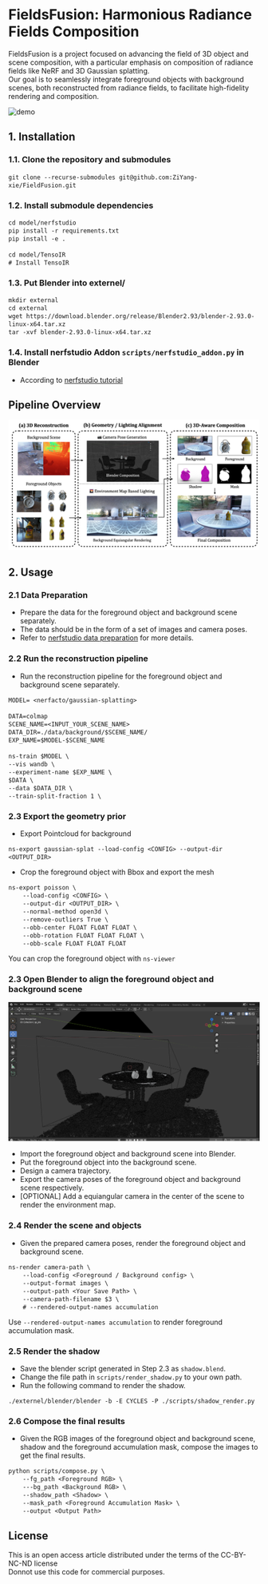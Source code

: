 # FieldsFusion: Harmonious Radiance Fields Composition

FieldsFusion is a project focused on advancing the field of 3D object and scene composition, with a particular emphasis on composition of radiance fields like NeRF and 3D Gaussian splatting.   
Our goal is to seamlessly integrate foreground objects with background scenes, both reconstructed from radiance fields, to facilitate high-fidelity rendering and composition. 
  

![demo](/assets/demo.gif)

## 1. Installation

### 1.1. Clone the repository and submodules
```shell
git clone --recurse-submodules git@github.com:ZiYang-xie/FieldFusion.git
```

### 1.2. Install submodule dependencies
```shell
cd model/nerfstudio
pip install -r requirements.txt
pip install -e .

cd model/TensoIR
# Install TensoIR
```

###  1.3. Put Blender into externel/
```shell
mkdir external
cd external
wget https://download.blender.org/release/Blender2.93/blender-2.93.0-linux-x64.tar.xz
tar -xvf blender-2.93.0-linux-x64.tar.xz
```

###  1.4. Install nerfstudio Addon `scripts/nerfstudio_addon.py` in Blender 
- According to [nerfstudio tutorial](https://docs.nerf.studio/extensions/blender_addon.html)

## Pipeline Overview
![pipeline](/assets/pipeline.png)

## 2. Usage

### 2.1 Data Preparation
- Prepare the data for the foreground object and background scene separately.
- The data should be in the form of a set of images and camera poses.
- Refer to [nerfstudio data preparation](https://docs.nerf.studio/quickstart/custom_dataset.html) for more details.

### 2.2 Run the reconstruction pipeline
- Run the reconstruction pipeline for the foreground object and background scene separately.
```shell
MODEL= <nerfacto/gaussian-splatting>

DATA=colmap
SCENE_NAME=<INPUT_YOUR_SCENE_NAME>
DATA_DIR=./data/background/$SCENE_NAME/
EXP_NAME=$MODEL-$SCENE_NAME

ns-train $MODEL \
--vis wandb \
--experiment-name $EXP_NAME \
$DATA \
--data $DATA_DIR \
--train-split-fraction 1 \
```

### 2.3 Export the geometry prior
- Export Pointcloud for background
```shell
ns-export gaussian-splat --load-config <CONFIG> --output-dir <OUTPUT_DIR>
```

- Crop the foreground object with Bbox and export the mesh
```shell
ns-export poisson \
    --load-config <CONFIG> \
    --output-dir <OUTPUT_DIR> \
    --normal-method open3d \
    --remove-outliers True \
    --obb-center FLOAT FLOAT FLOAT \
    --obb-rotation FLOAT FLOAT FLOAT \
    --obb-scale FLOAT FLOAT FLOAT
```

You can crop the foreground object with `ns-viewer`

### 2.3 Open Blender to align the foreground object and background scene
![blender](/assets/blender.png)
- Import the foreground object and background scene into Blender.
- Put the foreground object into the background scene.
- Design a camera trajectory.
- Export the camera poses of the foreground object and background scene respectively.
- [OPTIONAL] Add a equiangular camera in the center of the scene to render the environment map.

### 2.4 Render the scene and objects
- Given the prepared camera poses, render the foreground object and background scene.

```shell
ns-render camera-path \
    --load-config <Foreground / Background config> \
    --output-format images \
    --output-path <Your Save Path> \
    --camera-path-filename $3 \
    # --rendered-output-names accumulation 
```

Use `--rendered-output-names accumulation` to render foreground accumulation mask.

### 2.5 Render the shadow
- Save the blender script generated in Step 2.3 as `shadow.blend`.
- Change the file path in `scripts/render_shadow.py` to your own path.
- Run the following command to render the shadow.
```shell
./externel/blender/blender -b -E CYCLES -P ./scripts/shadow_render.py 
```

### 2.6 Compose the final results
- Given the RGB images of the foreground object and background scene, shadow and the foreground accumulation mask, compose the images to get the final results.

```shell
python scripts/compose.py \
    --fg_path <Foreground RGB> \
    ---bg_path <Background RGB> \
    --shadow_path <Shadow> \
    --mask_path <Foreground Accumulation Mask> \
    --output <Output Path>
```

## License
This is an open access article distributed under the terms of the CC-BY-NC-ND license  
Donnot use this code for commercial purposes. 

